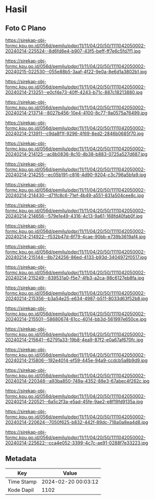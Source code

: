 # Hasil

## Foto C Plano

https://sirekap-obj-formc.kpu.go.id/056d/pemilu/pdpr/11/11/04/20/50/1111042050002-20240214-225524--8d6fd8e4-b907-43f5-beff-ff7e6c5fd7f1.jpg

https://sirekap-obj-formc.kpu.go.id/056d/pemilu/pdpr/11/11/04/20/50/1111042050002-20240215-022530--055e88b5-3aaf-4f22-9e0a-8e6d1a3802b1.jpg

https://sirekap-obj-formc.kpu.go.id/056d/pemilu/pdpr/11/11/04/20/50/1111042050002-20240214-213251--e0cf4e73-40ff-4243-b71c-887c18213880.jpg

https://sirekap-obj-formc.kpu.go.id/056d/pemilu/pdpr/11/11/04/20/50/1111042050002-20240214-213714--8027b456-10e4-4100-8c77-9a0575a76499.jpg

https://sirekap-obj-formc.kpu.go.id/056d/pemilu/pdpr/11/11/04/20/50/1111042050002-20240214-213911--c9da8f1f-9296-4f69-8ed2-2846b0685f70.jpg

https://sirekap-obj-formc.kpu.go.id/056d/pemilu/pdpr/11/11/04/20/50/1111042050002-20240214-214125--ac8b0836-8c10-4b38-b883-0725a527d687.jpg

https://sirekap-obj-formc.kpu.go.id/056d/pemilu/pdpr/11/11/04/20/50/1111042050002-20240214-214255--ec05b191-c816-4d90-9204-c3c796a5bfa9.jpg

https://sirekap-obj-formc.kpu.go.id/056d/pemilu/pdpr/11/11/04/20/50/1111042050002-20240214-214430--d71fc8c6-71ef-4b49-a551-831a504cee8c.jpg

https://sirekap-obj-formc.kpu.go.id/056d/pemilu/pdpr/11/11/04/20/50/1111042050002-20240214-214656--579e1e49-4316-4c13-9a61-168fd40fab0f.jpg

https://sirekap-obj-formc.kpu.go.id/056d/pemilu/pdpr/11/11/04/20/50/1111042050002-20240214-214922--f532b47d-6f79-4cae-90bb-e739b3619af4.jpg

https://sirekap-obj-formc.kpu.go.id/056d/pemilu/pdpr/11/11/04/20/50/1111042050002-20240214-215144--8b724256-86ed-4133-b93d-3404972f0517.jpg

https://sirekap-obj-formc.kpu.go.id/056d/pemilu/pdpr/11/11/04/20/50/1111042050002-20240214-215249--839531a0-f5e7-4fb3-a2ca-98c6127eb8fa.jpg

https://sirekap-obj-formc.kpu.go.id/056d/pemilu/pdpr/11/11/04/20/50/1111042050002-20240214-215356--b3a54e25-e634-4987-b511-8033d63f52b8.jpg

https://sirekap-obj-formc.kpu.go.id/056d/pemilu/pdpr/11/11/04/20/50/1111042050002-20240214-215501--58680674-61cc-4014-bb3d-561997e650ce.jpg

https://sirekap-obj-formc.kpu.go.id/056d/pemilu/pdpr/11/11/04/20/50/1111042050002-20240214-215641--62791a33-19b8-4ea9-87f2-e0a67af670fc.jpg

https://sirekap-obj-formc.kpu.go.id/056d/pemilu/pdpr/11/11/04/20/50/1111042050002-20240214-215806--192e4014-ef59-445e-94a9-ccdcb5a8b9d9.jpg

https://sirekap-obj-formc.kpu.go.id/056d/pemilu/pdpr/11/11/04/20/50/1111042050002-20240214-220348--a93ba850-749a-4352-88e3-67abec4f262c.jpg

https://sirekap-obj-formc.kpu.go.id/056d/pemilu/pdpr/11/11/04/20/50/1111042050002-20240214-220521--6a5c2f3a-e5ad-45fe-9ae2-e8f19fd9135a.jpg

https://sirekap-obj-formc.kpu.go.id/056d/pemilu/pdpr/11/11/04/20/50/1111042050002-20240214-220624--7050f625-b832-442f-89dc-718a0a8ea4d8.jpg

https://sirekap-obj-formc.kpu.go.id/056d/pemilu/pdpr/11/11/04/20/50/1111042050002-20240214-225622--cca4e052-3399-4c7c-ae91-0288f7e33223.jpg


## Metadata

| Key        | Value               |
| ---------- | ------------------- |
| Time Stamp | 2024-02-20 00:03:12 |
| Kode Dapil | 1102                |



